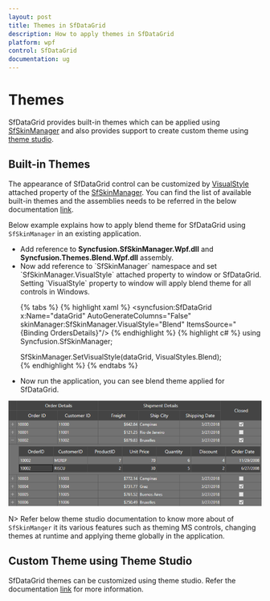 ```yaml
---
layout: post
title: Themes in SfDataGrid
description: How to apply themes in SfDataGrid
platform: wpf
control: SfDataGrid
documentation: ug
---
```


# Themes

SfDataGrid provides built-in themes which can be applied using [SfSkinManager](https://help.syncfusion.com/wpf/themes/getting-started) and also provides support to create custom theme using [theme studio](https://help.syncfusion.com/wpf/themes/theme-studio). 

## Built-in Themes

The appearance of SfDataGrid control can be customized by [VisualStyle](https://help.syncfusion.com/cr/cref_files/wpf/sfskinmanager/Syncfusion.SfSkinManager.WPF~Syncfusion.SfSkinManager.VisualStyles.html) attached property of the [SfSkinManager](https://help.syncfusion.com/cr/cref_files/wpf/sfskinmanager/Syncfusion.SfSkinManager.WPF~Syncfusion.SfSkinManager.SfSkinManager.html). You can find the list of available built-in themes and the assemblies needs to be referred in the below documentation [link](https://help.syncfusion.com/wpf/themes/getting-started).

Below example explains how to apply blend theme for SfDataGrid using `SfSkinManager` in an existing application.
<ul>
<li>Add reference to <b>Syncfusion.SfSkinManager.Wpf.dll</b> and <b>Syncfusion.Themes.Blend.Wpf.dll</b> assembly.</li>
<li>Now add reference to `SfSkinManager` namespace and set `SfSkinManager.VisualStyle` attached property to window or SfDataGrid. Setting `VisualStyle` property to window will apply blend theme for all controls in Windows.

{% tabs %}
{% highlight xaml %}
<Window x:Class="VisualStylesDemo.MainWindow"
                             xmlns="http://schemas.microsoft.com/winfx/2006/xaml/presentation"
                             xmlns:x="http://schemas.microsoft.com/winfx/2006/xaml"                             
                             xmlns:syncfusion="http://schemas.syncfusion.com/wpf"
                             xmlns:local="clr-namespace:VisualStylesDemo"
                             xmlns:skinManager="clr-namespace:Syncfusion.SfSkinManager;assembly=Syncfusion.SfSkinManager.WPF"
                             Title="Visual Styles Demo"  Icon="App.ico"
                             Width="1200" Height="720"
                             WindowStartupLocation="CenterScreen">
    <syncfusion:SfDataGrid x:Name="dataGrid"
                        AutoGenerateColumns="False"
                        skinManager:SfSkinManager.VisualStyle="Blend"
                        ItemsSource="{Binding OrdersDetails}"/>
{% endhighlight %}
{% highlight c# %}
using Syncfusion.SfSkinManager;

SfSkinManager.SetVisualStyle(dataGrid, VisualStyles.Blend);        
{% endhighlight %}
{% endtabs %}

</li> 

<li>Now run the application, you can see blend theme applied for SfDataGrid.</li>
</ul>

![](Themes_images/themes_img1.png)

N> Refer below theme studio documentation to know more about of `SfSkinManger` it its various features such as theming MS controls, changing themes at runtime and applying theme globally in the application. 

## Custom Theme using Theme Studio

SfDataGrid themes can be customized using theme studio. Refer the documentation [link](https://help.syncfusion.com/wpf/themes/theme-studio) for more information. 

